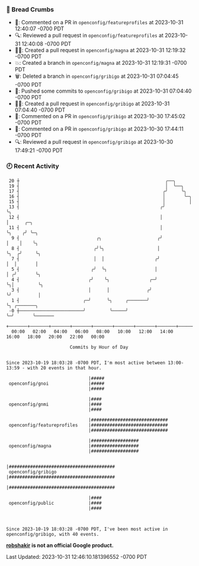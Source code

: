 ### 🍞 Bread Crumbs

 * 💬: Commented on a PR in  `openconfig/featureprofiles` at 2023-10-31 12:40:07 -0700 PDT
 * 🔍: Reviewed a pull request in  `openconfig/featureprofiles` at 2023-10-31 12:40:08 -0700 PDT
 * ✍🏼: Created a pull request in `openconfig/magna` at 2023-10-31 12:19:32 -0700 PDT
 * 💥: Created a branch in `openconfig/magna` at 2023-10-31 12:19:31 -0700 PDT
 * 🗑: Deleted a branch in `openconfig/gribigo` at 2023-10-31 07:04:45 -0700 PDT
 * 🚢: Pushed some commits to `openconfig/gribigo` at 2023-10-31 07:04:40 -0700 PDT
 * ✍🏼: Created a pull request in `openconfig/gribigo` at 2023-10-31 07:04:40 -0700 PDT
 * 💬: Commented on a PR in  `openconfig/gribigo` at 2023-10-30 17:45:02 -0700 PDT
 * 💬: Commented on a PR in  `openconfig/gribigo` at 2023-10-30 17:44:11 -0700 PDT
 * 🔍: Reviewed a pull request in  `openconfig/gribigo` at 2023-10-30 17:49:21 -0700 PDT

### 🕘 Recent Activity
```
 20 ┼                                                       ╭──╮
 19 ┤                                                       │  ╰──╮
 17 ┤                                                      ╭╯     ╰╮
 16 ┤                                                      │       ╰─╮
 15 ┤                                                      │         │
 13 ┤                                                     ╭╯         ╰╮
 12 ┤                                                     │           │      ╭─╮
 11 ┤                                                     │           ╰╮    ╭╯ ╰─╮
  9 ┤                             ╭╮                     ╭╯            │    │    ╰╮
  8 ┤                            ╭╯╰╮                    │             ╰╮  ╭╯     ╰╮
  7 ┤                            │  │                   ╭╯              │  │       │
  5 ┤                           ╭╯  ╰╮                  │               │ ╭╯       ╰╮
  4 ┤                          ╭╯    ╰╮               ╭─╯               ╰╮│         ╰╮
  3 ┤                          │      │              ╭╯                  ╰╯          │
  1 ┤                        ╭─╯      ╰╮     ╭───────╯                               ╰╮ ╭───────╮
 -0 ┼────────────────────────╯         ╰─────╯                                        ╰─╯       ╰───────
    +───────+───────+───────+───────+───────+───────+───────+───────+───────+───────+───────+───────+────
  00:00   02:00   04:00   06:00   08:00   10:00   12:00   14:00   16:00   18:00   20:00   22:00   00:00   

						Commits by Hour of Day


Since 2023-10-19 18:03:28 -0700 PDT, I'm most active between 13:00-13:59 - with 20 events in that hour.

```



```
                               |#####
 openconfig/gnoi               |#####
                               |#####

                               |####
 openconfig/gnmi               |####
                               |####

                               |#############################
 openconfig/featureprofiles    |#############################
                               |#############################

                               |##################
 openconfig/magna              |##################
                               |##################

                               |########################################
 openconfig/gribigo            |########################################
                               |########################################

                               |####
 openconfig/public             |####
                               |####



Since 2023-10-19 18:03:28 -0700 PDT, I've been most active in openconfig/gribigo, with 40 events.

```
**[robshakir](mailto:robjs@google.com) is not an official Google product.**  


Last Updated: 2023-10-31 12:46:10.181396552 -0700 PDT
